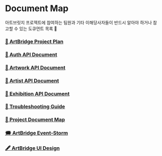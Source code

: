 # Document Map
아트브릿지 프로젝트에 참여하는 팀원과 기타 이해당사자들이 반드시 알아야 하거나 참고할 수 있는 도큐먼트 목록 👀


### <a href="https://docs.google.com/document/d/1kf_cxqEqJ0bHN7kmhLU3bXu3zMSUedux1ZangFXy4QM/edit?usp=sharing">📑 ArtBridge Project Plan</a>

### <a href="https://documenter.getpostman.com/view/23389689/2s93m7XNAd">📑 Auth API Document</a>

### <a href="https://documenter.getpostman.com/view/23389689/2s93m8xKaf">📑 Artwork API Document</a>

### <a href="https://documenter.getpostman.com/view/23389689/2s93mBwJyG">📑 Artist API Document</a>

### <a href="https://documenter.getpostman.com/view/23389689/2s93shzpR5">📑 Exhibition API Document</a>

### <a href="https://docs.google.com/document/d/155PZaictiHvBu39ALJKqT-Ghydsygtmi9WsiORSXCRI/edit?usp=sharing">📑 Troubleshooting Guide</a>

### <a href="https://docs.google.com/document/d/1wKqRVYzxNwHEQMGDJA9okuYBnzrMUmL_btbaPoKrrZY/edit?usp=drive_link">📑 Project Document Map</a>

### <a href="">🗯️ ArtBridge Event-Storm</a>

### <a href="">🖋️ ArtBridge UI Design</a>

